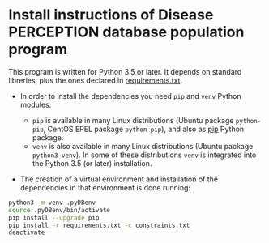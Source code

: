 # Install instructions of Disease PERCEPTION database population program

This program is written for Python 3.5 or later. It depends on standard libreries, plus the ones declared in [requirements.txt](requirements.txt).

* In order to install the dependencies you need `pip` and `venv` Python modules.
	- `pip` is available in many Linux distributions (Ubuntu package `python-pip`, CentOS EPEL package `python-pip`), and also as [pip](https://pip.pypa.io/en/stable/) Python package.
	- `venv` is also available in many Linux distributions (Ubuntu package `python3-venv`). In some of these distributions `venv` is integrated into the Python 3.5 (or later) installation.

* The creation of a virtual environment and installation of the dependencies in that environment is done running:

```bash
python3 -m venv .pyDBenv
source .pyDBenv/bin/activate
pip install --upgrade pip
pip install -r requirements.txt -c constraints.txt
deactivate
```
